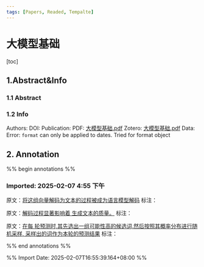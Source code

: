 ```yaml
---
tags: [Papers, Readed, Tempalte]
---
```


# 大模型基础
[toc]
## 1.Abstract&Info
### 1.1 Abstract


### 1.2 Info
Authors: 
DOI: 
Publication: 
PDF: [大模型基础.pdf](file:///Users/fsm/ZoteroData/storage/YJA93SXQ/大模型基础.pdf)
Zotero: [大模型基础.pdf](zotero://select/library/items/YJA93SXQ)
Data: Error: `format` can only be applied to dates. Tried for format object

## 2. Annotation
%% begin annotations %%



### Imported: 2025-02-07 4:55 下午































原文：[将这组向量解码为文本的过程被成为语言模型解码](zotero://open-pdf/library/items/YJA93SXQ?page=25&annotation=DNRWAHBR)
标注：



原文：[解码过程显著影响着  生成文本的质量。](zotero://open-pdf/library/items/YJA93SXQ?page=25&annotation=6FEAKFP4)
标注：











原文：[在每  轮预测时,其先选出一组可能性高的候选词,然后按照其概率分布进行随机采样,  采样出的词作为本轮的预测结果](zotero://open-pdf/library/items/YJA93SXQ?page=28&annotation=KSN3MZHU)
标注：








%% end annotations %%



%% Import Date: 2025-02-07T16:55:39.164+08:00 %%
